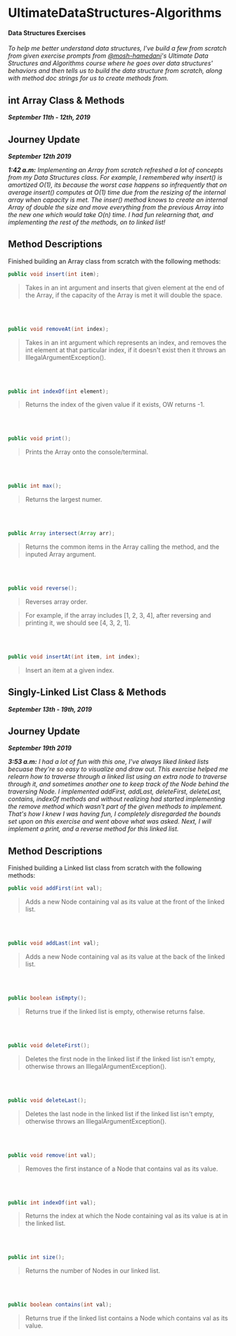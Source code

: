 # UltimateDataStructures-Algorithms
#### Data Structures Exercises

<em> To help me better understand data structures, I've build a few from scratch from given exercise prompts from [@mosh-hamedani](https://github.com/mosh-hamedani)'s
Ultimate Data Structures and Algorithms course where he goes over data structures' behaviors and then tells us to build the
data structure from scratch, along with method doc strings for us to create methods from.</em> 

## int Array Class & Methods
***September 11th - 12th, 2019***

## Journey Update

***September 12th 2019*** 


***1:42 a.m:** <em>Implementing an Array from scratch refreshed a lot of concepts from my Data Structures class. For example, I remembered why insert() is amortized O(1), its because the worst case happens so infrequently that on average insert() computes at O(1) time due from the resizing of the internal array when capacity is met. The inser() method knows to create an internal Array of double the size and move everything from the previous Array into the new one which would take O(n) time. I had fun relearning that, and implementing the rest of the methods, on to linked list!</em>*

## Method Descriptions

Finished building an Array class from scratch with the following methods: 

```java 
public void insert(int item);
```
 > Takes in an int argument and inserts that given element at the end of the Array, if the capacity of the Array is met it will double the space.
 <br>
 <br>
 
```java
public void removeAt(int index);
```
> Takes in an int argument which represents an index, and removes the int element at that particular index, if it doesn't exist then it throws an IllegalArgumentException().
<br>
<br>
 
```java
public int indexOf(int element);
```
> Returns the index of the given value if it exists, OW returns -1.
<br>
<br>

```java
public void print();
```
> Prints the Array onto the console/terminal.
<br>
<br>

```java
public int max();
```
> Returns the largest numer.
<br>
<br> 

```java
public Array intersect(Array arr);
```
> Returns the common items in the Array calling the method, and the inputed Array argument.
<br>
<br> 

```java
public void reverse();
```
> Reverses array order.

>For example, if the array includes [1, 2, 3, 4], after reversing and printing it, we should see [4, 3, 2, 1].
<br>
<br> 

```java
public void insertAt(int item, int index);
```
> Insert an item at a given index.


## Singly-Linked List Class & Methods
***September 13th - 19th, 2019***

## Journey Update

***September 19th 2019*** 


***3:53 a.m:** <em>I had a lot of fun with this one, I've always liked linked lists becuase they're so easy to visualize and draw out. This exercise helped me relearn how to traverse through a linked list using an extra node to traverse through it, and sometimes another one to keep track of the Node behind the traversing Node. I implemented addFirst, addLast, deleteFirst, deleteLast, contains, indexOf methods and without realizing had started implementing the remove method which wasn't part of the given methods to implement. That's how I knew I was having fun, I completely disregarded the bounds set upon on this exercise and went above what was asked. Next, I will implement a print, and a reverse method for this linked list.</em>*

## Method Descriptions

Finished building a Linked list class from scratch with the following methods: 

```java 
public void addFirst(int val);
```
 > Adds a new Node containing val as its value at the front of the linked list.
 <br>
 <br>
 
```java
public void addLast(int val);
```
> Adds a new Node containing val as its value at the back of the linked list.
<br>
<br>
 
```java
public boolean isEmpty();
```
> Returns true if the linked list is empty, otherwise returns false.
<br>
<br>

```java
public void deleteFirst();
```
> Deletes the first node in the linked list if the linked list isn't empty, otherwise throws an IllegalArgumentException().
<br>
<br>

```java
public void deleteLast();
```
> Deletes the last node in the linked list if the linked list isn't empty, otherwise throws an IllegalArgumentException().
<br>
<br> 

```java
public void remove(int val);
```
> Removes the first instance of a Node that contains val as its value.
<br>
<br> 

```java
public int indexOf(int val);
```
> Returns the index at which the Node containing val as its value is at in the linked list.
<br>
<br> 

```java
public int size();
```
> Returns the number of Nodes in our linked list.
<br>
<br> 

```java
public boolean contains(int val);
```
> Returns true if the linked list contains a Node which contains val as its value.
